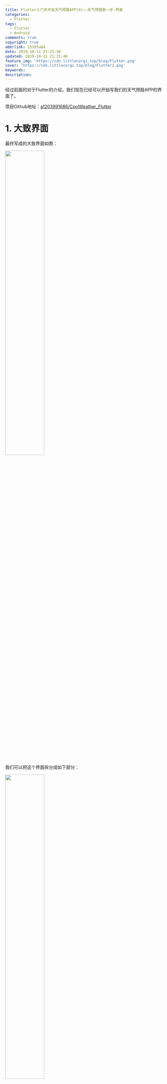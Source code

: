 ```yaml
---
title: Flutter入门并开发天气预报APP(6)——天气预报第一步-界面
categories:
  - Flutter
tags:
  - Flutter
  - Android
comments: true
copyright: true
abbrlink: 15395a84
date: 2019-10-11 21:21:40
updated: 2019-10-11 21:21:40
feature_img: 'https://cdn.littlecorgi.top/blog/Flutter.png'
cover: 'https://cdn.littlecorgi.top/blog/Flutter2.png'
keywords:
description:
---
```


经过前面的对于Flutter的介绍，我们现在已经可以开始写我们的天气预报APP的界面了。


项目Github地址：[a1203991686/CoolWeather_Flutter](https://github.com/a1203991686/CoolWeather_Flutter)

<!--More-->
# 1. 大致界面
最终写成的大致界面如图：

<img src="https://cdn.littlecorgi.top/mweb/2019-10-11/Screenshot_1570712111.png" width = 50% />

我们可以把这个界面拆分成如下部分：

<img src="https://cdn.littlecorgi.top/mweb/2019-10-11/Screenshot_1570711214.png" width = 50% />

可以看到我们APP主要有最上面用来显示地点和刷新时间的`Title`、显示温度和天气的两个`Text`、显示3天预报的`ListView`、显示空气质量的`GridView`、以及最后显示生活建议的`ListView`。

此处会用到我们前面学过的所有知识，如果有同学没有看过前面内容的，可以看下本系列前面的文章。

# 2. 创建项目
首先我们创建一个新的Flutter项目：
1. 在AndroidStudio点击`File`->`New Flutter Project`；
2. 接着选择`Flutter Application`->`NEXT`。接着填写你的项目名称等一系列信息后点击`next`；![New Flutter Project](https://cdn.littlecorgi.top/mweb/2019-10-11/New%20Flutter%20Project.png)
3. 接着输入你的组织/公司名称作为包名，最后点击`Finish`即可，这样就新建了一个Flutter项目，并且Flutter会自动为你生成一个计数器Demo；
    ![package ne](https://cdn.littlecorgi.top/mweb/2019-10-11/package%20new.png)
4. 让我们把`mian.dart`里面的所有注释以及`_MyHomePageState`里面的`build`方法里面的代码都删掉；
5. 接着在`lib`文件夹下新建一个文件夹，名叫`view`，到时候我们把所有与界面有关的代码文件都放在这个文件夹下面；
6. 然后我们在`view`文件夹下面新建一个dart文件，命名为`main_page`。这个就是我们的天气详情页。


# 3. 设计好天气详情页框架
首先我们需要导入`material`包，我们项目主要用material风格UI来写。

在开头输入`import 'package:flutter/material.dart';`，这样就导入了`material`包。接着创建我们的界面类`MainPage`。

由于我们在到时候写好网络请求后，所有的数据都得从网络获取，并且使用了异步的方法，也就是说我们先把页面加载了然后等获取的数据回来了在通知Flutter更新状态，所以这块我们得使用`StatefulWidget`。
```java
class MainPage extends StatefulWidget {
  MainPage({Key key}) : super(key: key);

  @override
  MainPageState createState() => new MainPageState();
}

class MainPageState extends State<MainPage> {
  @override
  Widget build(BuildContext context) {
  
  }
}
```

接着我们就得开始写`build()`里面的内容了。由于我们需要一个全屏的背景图片，所以我们就使用`Container`作为我们最外层的Widget，并使用`BoxDecoration`装饰容器配合`DecorationImage`来放置图片：
```java
@override
Widget build(BuildContext context) {
  return Container(
    decoration: BoxDecoration(
      image: DecorationImage(
        image: NetworkImage("http://blog.mrabit.com/bing/today"), //必应每日一图背景
        fit: BoxFit.cover, // 设置为全屏
      ),
    ),
    child: _weatherBody(),
  );
}
```

这个时候我们的运行结果如图(①你背景图片多半和我不一样，因为上面那个Uri获取的是必应的每日一图，每天图片都不一样；②运行的时候记得把`child: _weatherBody(),`给注释掉，因为我们还没有定义`_weatherBody()`这个方法):

<img src="https://cdn.littlecorgi.top/mweb/2019-10-11/Screenshot_1570797585.png" width = 50% />


# 4. 设计title
为了方便我就直接把剩下的布局单领出来放到`_weatherBody()`这个方法:
```java
Widget _weatherBody() {
  return
}
```
由于我们需要实现一个有Title的页面，所以最外层我选用了Scaffold：
```java
Widget _weatherBody() {
  return Scaffold(
    backgroundColor: Colors.transparent, //背景透明
    appBar: AppBar(
      centerTitle: true,
      title: Text(
        "北京",
        style: TextStyle(fontSize: 25.0),
      ),
      backgroundColor: Colors.transparent, //背景透明
      actions: <Widget>[ //右侧Widget，相当于Android Toolbar中的menu
        Container(
          alignment: Alignment.center, //向中间对齐
          child: Text(
            "12:10",
            textAlign: TextAlign.center, //文字向中间对齐
          ),
        )
      ],
    ),
    body: SingleChildScrollView( // 由于到时候整个页面一个屏幕可能放不下，就放置了一个滚动布局
    
    ),
  );
}
```

这个时候的运行结果是：

<img src="https://cdn.littlecorgi.top/mweb/2019-10-11/Screenshot_1570797746.png" width = 50% />


# 5. 设计下面天气预报页面
接下来可以开始下下面的天气显示页面了。
## 当前温度和天气情况
首先写一个纵向线性布局`Column`:
```java
body: SingleChildScrollView(
  child: Column(
    children: <Widget>[
      
    ]
  )
),
```
由于我们要显示在屏幕最右边，所以使用Align:
```java
body: SingleChildScrollView(
  child: Column(
    children: <Widget>[
      Align(
        alignment: Alignment.centerRight,
        child:Text(
          "26°C",
          style: TextStyle(
            fontSize: 50.0,
            color: Colors.white,
          ),
        ),
      ),
      Align(
        alignment: Alignment.centerRight,
        child:Text(
          "阴",
          style: TextStyle(
            fontSize: 20.0,
            color: Colors.white,
          ),
        ),
      ),
    ]
  )
),
```

运行结果是：

<img src="https://cdn.littlecorgi.top/mweb/2019-10-11/Screenshot_1570797847.png" width = 50% />


接下来我们需要显示3天天气预报、天气质量以及生活建议的三个子控件，同样为了方便我们也把他们给单领出来，于是上面的Column接下来可以这样写：
```java
body: SingleChildScrollView(
  child: Column(
    children: <Widget>[
      ... //上面的两个Text
      Padding(
        padding: EdgeInsets.only(
          left: 15.0,
          right: 15.0,
          bottom: 15.0,
        ),
        child: Container(
          color: Colors.black54,
          child: _weatherList(), //3天天气预报
        ),
      ),
      Padding(
        padding: EdgeInsets.only(
          left: 15.0,
          right: 15.0,
        ),
        child: Container(
          color: Colors.black54,
          child: _atmosphereList(), //空气质量
        ),
      ),
      Padding(
        padding: EdgeInsets.only(
          top: 15.0,
          left: 15.0,
          right: 15.0,
          bottom: 15.0,
        ),
        child: Container(
          color: Colors.black54,
          child: _lifestyleList(), //生活建议
        ),
      ),
    ]
  )
),
```

## 3天天气预报
对于3天天气预报我们主要通过ListView来实现，由于到时候数据比较灵活，所以我们就直接使用ListView.Builder来实现：
```java
List<String> dates = ["2019/10/01", "2019/10/02", "2019/10/03"];
List<String> temperatures = ["29/14", "30/18", "29/18"];
List<String> texts = ["阴", "晴", "雨"];

Widget _weatherList() {
    return Column(
        children: <Widget>[
            Align(
                alignment: Alignment.centerLeft,
                child: Text(
                    "预报",
                    style: TextStyle(
                        color: Colors.white,
                        fontSize: 20.0,
                    ),
                ),
            ),
            ListView.builder(
                shrinkWrap: true, //这个是指根据ListView所有子Widget的长度来设定ListView的长度
                physics: NeverScrollableScrollPhysics(), //禁止ListView自己的滑动，因为我们在外面用了个SingleChildScrollView，我们通过他的滑动就可以了
                itemCount: dates.length, //ListView子项个数
                itemBuilder: (BuildContext context, int index) {
                    return ListTile(
                        title: Row(
                            mainAxisAlignment: MainAxisAlignment.spaceBetween, //这个是Row的主轴的子项的分布格式，spaceBetween是指平均分布
                            mainAxisSize: MainAxisSize.max,
                            children: <Widget>[
                                Text(
                                    "${dates[index]}",
                                    style: TextStyle(color: Colors.white),
                                ),
                                Text(
                                    "${temperatures[index]}",
                                    style: TextStyle(color: Colors.white),
                                ),
                                Text(
                                    "${texts[index]}",
                                    style: TextStyle(color: Colors.white),
                                ),
                            ],
                        ),
                    );
                }),
        ],
    );
}
```

这个时候运行结果是：

<img src="https://cdn.littlecorgi.top/mweb/2019-10-11/Screenshot_1570798505.png" width = 50% />


## 空气质量
这块我们需要用到GridView，由于只有两个显示内容，而且我们后期也没有需要动态添加的需求，所以我们就直接使用GridView构造方法，而不去使用GridView的builder方法：
```java
List<String> atmospheres = ["16", "56"];

Widget _atmosphereList() {
    return Column(
        children: <Widget>[
            Align(
                alignment: Alignment.centerLeft,
                child: Text(
                    "空气质量",
                    style: TextStyle(
                        color: Colors.white,
                            fontSize: 20.0,
                    ),
                ),
            ),
            GridView(
                shrinkWrap: true, //见上面3天天气预报的ListView处
                physics: NeverScrollableScrollPhysics(), //见上面3天天气预报的ListView处
                gridDelegate: SliverGridDelegateWithFixedCrossAxisCount(
                    crossAxisCount: 2, //横轴三个子widget
                    childAspectRatio: 2 //显示区域宽高相等
                ),
                children: <Widget>[
                    Column(
                        children: <Widget>[
                            Text(
                                "${atmospheres[0]}",
                                style: TextStyle(
                                    color: Colors.white,
                                    fontSize: 40.0,
                                ),
                            ),
                            Text(
                                "能见度",
                                style: TextStyle(
                                    color: Colors.white,
                                    fontSize: 20.0,
                                ),
                            ),
                        ],
                    ),
                    Column(
                        children: <Widget>[
                            Text(
                                "${atmospheres[1]}",
                                style: TextStyle(
                                    color: Colors.white,
                                    fontSize: 40.0,
                                ),
                            ),
                            Text(
                                "湿度",
                                style: TextStyle(
                                    color: Colors.white,
                                    fontSize: 20.0,
                                ),
                            ),
                        ],
                    ),
                ],
            ),
        ],
    );
}
```

运行后的效果是：

<img src="https://cdn.littlecorgi.top/mweb/2019-10-11/Screenshot_1570799107.png" width = 50% />

## 生活建议
这块和3天天气预报一样，而且数据比3天天气预报更多，所以他更适合用ListView.builder：
```java
List<String> _lifestyleWeatherBrf = [
    "较舒适",
    "较舒适",
    "适宜",
    "适宜",
    "弱",
    "较适宜",
    "中"
];
List<String> _lifestyleWeatherTxt = [
    "白天天气晴好，早晚会感觉偏凉，午后舒适、宜人。",
    "建议着薄外套、开衫牛仔衫裤等服装。年老体弱者应适当添加衣物，宜着夹克衫、薄毛衣等。",
    "各项气象条件适宜，无明显降温过程，发生感冒机率较低。",
    "天气较好，赶快投身大自然参与户外运动，尽情感受运动的快乐吧。",
    "天气较好，但丝毫不会影响您出行的心情。温度适宜又有微风相伴，适宜旅游。",
    "紫外线强度较弱，建议出门前涂擦SPF在12-15之间、PA+的防晒护肤品。",
    "较适宜洗车，未来一天无雨，风力较小，擦洗一新的汽车至少能保持一天。",
    ",气象条件对空气污染物稀释、扩散和清除无明显影响，易感人群应适当减少室外活动时间。"
];

Widget _lifestyleList() {
    return Column(
        children: <Widget>[
            Align(
                alignment: Alignment.centerLeft,
                child: Text(
                    "生活建议",
                    style: TextStyle(
                        color: Colors.white,
                        fontSize: 20.0,
                    ),
                ),
            ),
            ListView.builder(
                shrinkWrap: true,
                physics: NeverScrollableScrollPhysics(),
                itemCount: _lifestyleWeatherBrf.length,
                itemBuilder: (BuildContext context, int index) {
                    return ListTile(
                        title: Column(
                            mainAxisAlignment: MainAxisAlignment.start,
                            crossAxisAlignment: CrossAxisAlignment.start,
                            children: <Widget>[
                                Text(
                                    "${_lifestyleWeatherBrf[index]}",
                                    style: TextStyle(
                                        color: Colors.white,
                                    ),
                                ),
                                Text(
                                    "${_lifestyleWeatherTxt[index]}",
                                    style: TextStyle(
                                        color: Colors.white,
                                    ),
                                ),
                            ],
                        ),
                    );
                },
            ),
        ],
    );
}
```

运行结果是:

<img src="https://cdn.littlecorgi.top/mweb/2019-10-11/Screenshot_1570799686.png" width = 50% />
